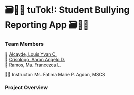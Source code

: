 # 🗃️🧑‍🏫 tuTok!: Student Bullying Reporting App 🗃️🧑‍🏫 

### Team Members
📌 [Alcayde, Louis Yvan C.]() <br>
📌 [Crisologo, Aaron Angelo D.]() <br>
📌 [Ramos, Ma. Francezca L.]() <br>

👩‍🏫 Instructor: Ms. Fatima Marie P. Agdon, MSCS <br>

### Project Overview
